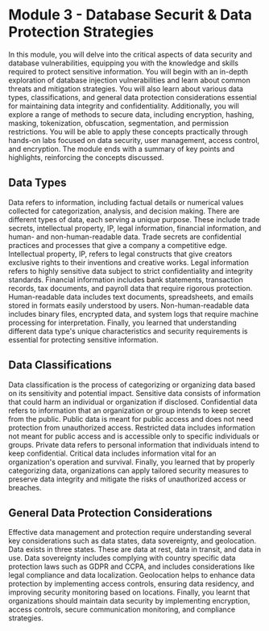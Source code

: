 # Module 3 - Database Securit & Data Protection Strategies  
In this module, you will delve into the critical aspects of data security and database vulnerabilities, equipping you with the knowledge and skills required to protect sensitive information. You will begin with an in-depth exploration of database injection vulnerabilities and learn about common threats and mitigation strategies. You will also learn about various data types, classifications, and general data protection considerations essential for maintaining data integrity and confidentiality. Additionally, you will explore a range of methods to secure data, including encryption, hashing, masking, tokenization, obfuscation, segmentation, and permission restrictions. You will be able to apply these concepts practically through hands-on labs focused on data security, user management, access control, and encryption. The module ends with a summary of key points and highlights, reinforcing the concepts discussed.

## Data Types
Data refers to information, including factual details or numerical values collected for categorization, analysis, and decision making. There are different types of data, each serving a unique purpose. These include trade secrets, intellectual property, IP, legal information, financial information, and human- and non-human-readable data. Trade secrets are confidential practices and processes that give a company a competitive edge. Intellectual property, IP, refers to legal constructs that give creators exclusive rights to their inventions and creative works. Legal information refers to highly sensitive data subject to strict confidentiality and integrity standards. Financial information includes bank statements, transaction records, tax documents, and payroll data that require rigorous protection. Human-readable data includes text documents, spreadsheets, and emails stored in formats easily understood by users. Non-human-readable data includes binary files, encrypted data, and system logs that require machine processing for interpretation. Finally, you learned that understanding different data type's unique characteristics and security requirements is essential for protecting sensitive information.

## Data Classifications
Data classification is the process of categorizing or organizing data based on its sensitivity and potential impact. Sensitive data consists of information that could harm an individual or organization if disclosed. Confidential data refers to information that an organization or group intends to keep secret from the public. Public data is meant for public access and does not need protection from unauthorized access. Restricted data includes information not meant for public access and is accessible only to specific individuals or groups. Private data refers to personal information that individuals intend to keep confidential. Critical data includes information vital for an organization's operation and survival. Finally, you learned that by properly categorizing data, organizations can apply tailored security measures to preserve data integrity and mitigate the risks of unauthorized access or breaches.

## General Data Protection Considerations
Effective data management and protection require understanding several key considerations such as data states, data sovereignty, and geolocation. Data exists in three states. These are data at rest, data in transit, and data in use. Data sovereignty includes complying with country specific data protection laws such as GDPR and CCPA, and includes considerations like legal compliance and data localization. Geolocation helps to enhance data protection by implementing access controls, ensuring data residency, and improving security monitoring based on locations. Finally, you learnt that organizations should maintain data security by implementing encryption, access controls, secure communication monitoring, and compliance strategies.
